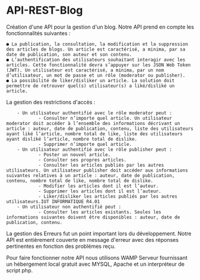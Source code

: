 # API-REST-Blog

Création d'une API pour la gestion d'un blog. Notre API prend en compte les fonctionnalités suivantes :

    ● La publication, la consultation, la modification et la suppression des articles de blogs. Un article est caractérisé, a minima, par sa date de publication, son auteur et son contenu.
    ● L’authentification des utilisateurs souhaitant interagir avec les articles. Cette fonctionnalité devra s’appuyer sur les JSON Web Token (JWT). Un utilisateur est caractérisé, a minima, par un nom d’utilisateur, un mot de passe et un rôle (moderator ou publisher).
    ● La possibilité de liker/disliker un article. La solution doit permettre de retrouver quel(s) utilisateur(s) a liké/disliké un article.

La gestion des restrictions d'accès :

        - Un utilisateur authentifié avec le rôle moderator peut :
                - Consulter n’importe quel article. Un utilisateur moderator doit accéder à l’ensemble des informations décrivant un article : auteur, date de publication, contenu, liste des utilisateurs ayant liké l’article, nombre total de like, liste des utilisateurs ayant disliké l’article, nombre total de dislike.
                - Supprimer n’importe quel article. 
        - Un utilisateur authentifié avec le rôle publisher peut :
                - Poster un nouvel article.
                - Consulter ses propres articles.
                - Consulter les articles publiés par les autres utilisateurs. Un utilisateur publisher doit accéder aux informations suivantes relatives à un article : auteur, date de publication, contenu, nombre total de like, nombre total de dislike.
                - Modifier les articles dont il est l’auteur.
                - Supprimer les articles dont il est l’auteur.
                - Liker/disliker les articles publiés par les autres utilisateurs.IUT INFORMATIQUE R4.01
        - Un utilisateur non authentifié peut :
                - Consulter les articles existants. Seules les informations suivantes doivent être disponibles : auteur, date de publication, contenu.
               
La gestion des Erreurs fut un point important lors du développement. Notre API est entièrement couverte en message d'erreur avec des réponses pertinentes en fonction des problèmes reçu.

Pour faire fonctionner notre API nous utilisons WAMP Serveur fournissant un hébergement local gratuit avec MYSQL, Apache et un interpréteur de script php.
